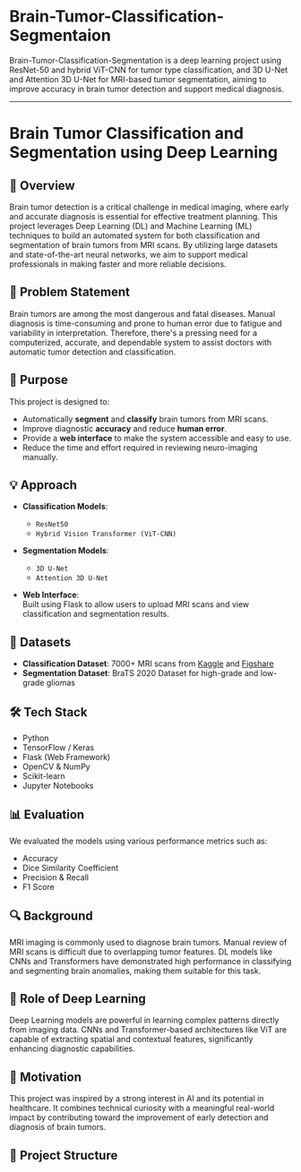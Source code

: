 # Brain-Tumor-Classification-Segmentaion
Brain-Tumor-Classification-Segmentation is a deep learning project using ResNet-50 and hybrid ViT-CNN for tumor type classification, and 3D U-Net and Attention 3D U-Net for MRI-based tumor segmentation, aiming to improve accuracy in brain tumor detection and support medical diagnosis.

---

# Brain Tumor Classification and Segmentation using Deep Learning

## 🔬 Overview

Brain tumor detection is a critical challenge in medical imaging, where early and accurate diagnosis is essential for effective treatment planning. This project leverages Deep Learning (DL) and Machine Learning (ML) techniques to build an automated system for both classification and segmentation of brain tumors from MRI scans. By utilizing large datasets and state-of-the-art neural networks, we aim to support medical professionals in making faster and more reliable decisions.

## 🧠 Problem Statement

Brain tumors are among the most dangerous and fatal diseases. Manual diagnosis is time-consuming and prone to human error due to fatigue and variability in interpretation. Therefore, there's a pressing need for a computerized, accurate, and dependable system to assist doctors with automatic tumor detection and classification.

## 🎯 Purpose

This project is designed to:
- Automatically **segment** and **classify** brain tumors from MRI scans.
- Improve diagnostic **accuracy** and reduce **human error**.
- Provide a **web interface** to make the system accessible and easy to use.
- Reduce the time and effort required in reviewing neuro-imaging manually.

## 💡 Approach

- **Classification Models**:  
  - `ResNet50`  
  - `Hybrid Vision Transformer (ViT-CNN)`

- **Segmentation Models**:  
  - `3D U-Net`  
  - `Attention 3D U-Net`

- **Web Interface**:  
  Built using Flask to allow users to upload MRI scans and view classification and segmentation results.

## 🧾 Datasets

- **Classification Dataset**: 7000+ MRI scans from [Kaggle](https://www.kaggle.com) and [Figshare](https://figshare.com)
- **Segmentation Dataset**: BraTS 2020 Dataset for high-grade and low-grade gliomas

## 🛠️ Tech Stack

- Python
- TensorFlow / Keras
- Flask (Web Framework)
- OpenCV & NumPy
- Scikit-learn
- Jupyter Notebooks

## 📊 Evaluation

We evaluated the models using various performance metrics such as:
- Accuracy
- Dice Similarity Coefficient
- Precision & Recall
- F1 Score

## 🔍 Background

MRI imaging is commonly used to diagnose brain tumors. Manual review of MRI scans is difficult due to overlapping tumor features. DL models like CNNs and Transformers have demonstrated high performance in classifying and segmenting brain anomalies, making them suitable for this task.

## 🤖 Role of Deep Learning

Deep Learning models are powerful in learning complex patterns directly from imaging data. CNNs and Transformer-based architectures like ViT are capable of extracting spatial and contextual features, significantly enhancing diagnostic capabilities.

## 🚀 Motivation

This project was inspired by a strong interest in AI and its potential in healthcare. It combines technical curiosity with a meaningful real-world impact by contributing toward the improvement of early detection and diagnosis of brain tumors.

## 📁 Project Structure

